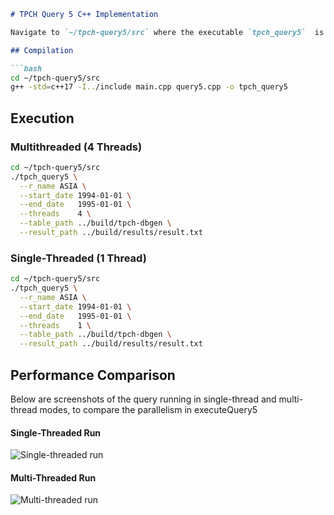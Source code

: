 ````markdown
# TPCH Query 5 C++ Implementation

Navigate to `~/tpch-query5/src` where the executable `tpch_query5`  is there.

## Compilation

```bash
cd ~/tpch-query5/src
g++ -std=c++17 -I../include main.cpp query5.cpp -o tpch_query5
````

## Execution

### Multithreaded (4 Threads)

```bash
cd ~/tpch-query5/src
./tpch_query5 \
  --r_name ASIA \
  --start_date 1994-01-01 \
  --end_date   1995-01-01 \
  --threads    4 \
  --table_path ../build/tpch-dbgen \
  --result_path ../build/results/result.txt
```

### Single-Threaded (1 Thread)

```bash
cd ~/tpch-query5/src
./tpch_query5 \
  --r_name ASIA \
  --start_date 1994-01-01 \
  --end_date   1995-01-01 \
  --threads    1 \
  --table_path ../build/tpch-dbgen \
  --result_path ../build/results/result.txt
```

## Performance Comparison

Below are screenshots of the query running in single-thread and multi-thread modes, to compare the parallelism in executeQuery5 

#### Single-Threaded Run

![Single-threaded run](./images/single_thread.png)

#### Multi-Threaded Run

![Multi-threaded run](./images/multi_thread.png)

```
```

